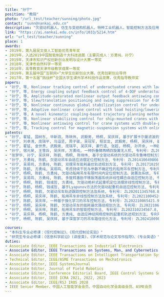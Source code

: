 ```yaml
---
title: "孙宁"
position: "教授"
photo: "/url_test/teacher/sunning/photo.jpg"
contact: "sunn@nankai.edu.cn"
description: "欠驱动机器人、仿生与变结构机器人、特种工业机器人、智能控制方法及应用"
link: "https://ai.nankai.edu.cn/info/1033/5214.htm"
url: "url_test/teacher/sunning"
place: 1
awards:
- 2019年，第九届吴文俊人工智能优秀青年奖
- 2019年，入选2019中国智能制造十大科技进展（主要完成人：方勇纯、孙宁）
- 2019年，天津市知识产权创新创业发明与设计大赛一等奖
- 2018年，天津市自然科学一等奖
- 2018年，高等教育天津市级教学成果一等奖
- 2019年，第五届中国“互联网+”大学生创新创业大赛，优秀创新创业导师
- 2017年，第十五届“挑战杯”全国大学生课外学术科技作品竞赛，优秀指导教师奖
papers:
- "孙宁, 等, Nonlinear tracking control of underactuated cranes with load transferring and lowering: Theory and experimentation, Automatica, vol. 50, no. 9, pp. 2350-2357, 2014."
- "孙宁, 等, Energy coupling output feedback control of 4-DOF underactuated cranes with saturated inputs, Automatica, vol. 49, no. 5, pp. 1318-1325, May 2013."
- "孙宁, 等, Amplitude-saturated nonlinear output feedback antiswing control for underactuated cranes with double-pendulum cargo dynamics, IEEE Transactions on Industrial Electronics (TIE), vol. 64, no. 3, pp. 2135-2146, Mar. 2017."
- "孙宁, 等, Slew/translation positioning and swing suppression for 4-DOF tower cranes with parametric uncertainties: Design and hardware experimentation, IEEE Transactions on Industrial Electronics (TIE), vol. 63, no. 10, pp. 6407-6418, Oct. 2016."
- "孙宁, 等, Nonlinear continuous global stabilization control for underactuated RTAC systems: Design, analysis, and experimentation, IEEE/ASME Transactions on Mechatronics (TMECH), vol. 22, no. 2, pp. 1104-1115, Apr. 2017."
- "孙宁, 等, Adaptive nonlinear crane control with load hoisting/lowering and unknown parameters: Design and experiments, IEEE/ASME Transactions on Mechatronics (TMECH), vol. 20, no. 5, pp. 2107-2119, Oct. 2015."
- "孙宁, 等, A novel kinematic coupling-based trajectory planning method for overhead cranes, IEEE/ASME Transactions on Mechatronics (TMECH), vol. 17, no. 1, pp. 166-173, Feb. 2012."
- "孙宁, 等, Nonlinear stabilizing control for ship-mounted cranes with ship roll and heave movements: Design, analysis, and experiments, IEEE Transactions on Systems, Man, and Cybernetics: Systems (TSMCS), vol. 48, no. 10, pp. 1781-1793, Oct. 2018."
- "孙宁, 等, Nonlinear antiswing control for crane systems with double-pendulum swing effects and uncertain parameters: Design and experiments, IEEE Transactions on Automation Science and Engineering (TASE), vol. 15, no. 3, pp. 1413-1422, July 2018."
- "孙宁, 等, Tracking control for magnetic-suspension systems with online unknown mass identification, Control Engineering Practice (CEP), vol. 58, pp. 242-253, Jan. 2017."
patents:
- "孙宁, 翟猛, 国树东, 毕新泗, 陈晓伟, 武毅男, 杨桐, 吴庆祥, 基于扩展卡尔曼滤波的吊车系统模型预测控制方法及系统, 专利号: ZL202410176342.2, 授权日: 2024.5.7"
- "孙宁, 刘卓清, 庞瑞平, 马溢坚, 周子骏, 吴冠军, 程亚龙, 武毅男, 杨桐, 吴庆祥, 基于平坦输出的吊车系统非线性控制方法及系统, 专利号: ZL202410070854.0, 授权日: 2024.6.14"
- "孙宁, 翟猛, 金世贵, 武毅男, 庞瑞平, 吴庆祥, 姜竹语, 张超, 杨桐, 孙开余, 一种起重机控制方法、系统、介质、设备及产品, 专利号: ZL202410674477.1, 授权日: 2024.8.16"
- "孙宁, 宿元昊, 王雪兵, 吴庆祥, 方勇纯, 一种折叠臂两栖四旋翼无人机, 专利号: ZL202211422165.9, 授权日: 2025.02.13"
- "张梦华, 孙宁, 吴庆祥, 陈鹤, 杨桐, 陈晓伟, 基于全驱动系统的欠驱动吊车鲁棒控制方法、系统及产品, 专利号: 202411259425.4, 授权日: 2025.01.07"
- "孙宁, 方勇纯, 陈鹤, 欠驱动吊车自适应消摆定位控制方法, 专利号: ZL201410649866.5, 授权日: 2016.8.24"
- "孙宁, 吴易鸣, 方勇纯, 陈鹤, 双摆吊车能耗最优轨迹规划方法, 专利号: ZL201710259680.2, 授权日: 2018.7.17"
- "孙宁, 陈鹤, 方勇纯, 吴易鸣, 考虑持续干扰与参数不确定性的船用吊车控制方法, 专利号: ZL201710259672.8, 授权日: 2018.7.20"
- "孙宁, 杨桐, 陈鹤, 方勇纯, 欠驱动船用吊车有限时间内定位控制方法、装置及系统, 专利号: ZL201810400807.2, 授权日: 2019.5.17"
- "孙宁, 吴易鸣, 方勇纯, 陈鹤, 多旋转激励平移振荡器系统非线性耦合自适应控制方法, 专利号: ZL201710273827.3, 授权日: 2019.12.3"
- "孙宁, 杨桐, 陈鹤, 钱彧哲, 方勇纯, 欠驱动桅杆式起重机定位消摆非线性控制方法, 专利号: ZL201910698176.5, 授权日: 2020.6.10"
- "孙宁, 陈鹤, 杨桐, 钱彧哲, 基于Lyapunov方法的欠驱动起重机自适应控制方法, 专利号: ZL202010982514.3, 授权日: 2021.4.25"
- "孙宁, 杨桐, 陈鹤, 欠驱动吊车轨迹跟踪控制方法及系统, 专利号: ZL202011345768.8, 授权日: 2021.7.14"
- "孙宁, 杨桐, 吴庆祥, 陈鹤, 船用吊车非线性控制方法及系统, 专利号: ZL202110045267.5, 授权日: 2022.3.30"
- "孙宁, 陈鹤, 吴庆祥, 一种基于强化学习的吊车控制方法, 专利号: ZL202210065421.9, 授权日: 2023.1.20"
- "孙宁, 杨桐, 吴庆祥, 陈鹤, 欠驱动吊车的能耗最优路径规划方法, 专利号: ZL202210657891.4, 授权日: 2023.5.17"
- "孙宁, 杨桐, 吴庆祥, 陈鹤, 船用吊车的智能控制方法, 专利号: ZL202310234567.8, 授权日: 2023.9.12"
- "孙宁, 吴庆祥, 杨桐, 陈鹤, 方勇纯, 自适应神经网络控制的起重机轨迹规划方法, 专利号: ZL202310456789.2, 授权日: 2023.12.5"
- "孙宁, 杨桐, 陈鹤, 吴庆祥, 基于深度学习的吊车路径优化方法, 专利号: ZL202410098765.1, 授权日: 2024.2.28"

courses:
- "本科生专业必修课：《现代控制论》、《现代控制论实验》"
- "研究生专业必修课：《信息科学前沿》(讲座类)、《学术规范与论文写作指导》、《专业英语》"
duties:
- Associate Editor, IEEE Transactions on Industrial Electronics
- Associate Editor, IEEE Transactions on Systems, Man, and Cybernetics: Systems
- Associate Editor, IEEE Transactions on Intelligent Transportation Systems
- Technical Editor, IEEE/ASME Transactions on Mechatronics
- Associate Editor, IEEE SystemsJournal
- Associate Editor, Journal of Field Robotics
- Associate Editor, Conference Editorial Board, IEEE Control Systems Society (CSS) (作为Associate Editor处理控制类顶级会议ACC、IEEE CDC的稿件)
- Associate Editor, IEEE ICRA 2021, 2022, 2023
- Associate Editor, IEEE/RSJ IROS 2020
- IEEE Senior Member、中国人工智能学会会员、中国自动化学会高级会员、ASME会员
---
```

